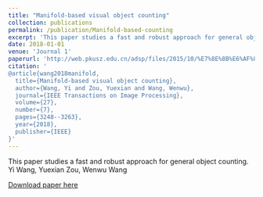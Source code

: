 ```yaml
---
title: "Manifold-based visual object counting"
collection: publications
permalink: /publication/Manifold-based-counting
excerpt: 'This paper studies a fast and robust approach for general object counting.<br/><img src='/images/500x300.png'>'
date: 2018-01-01
venue: 'Journal 1'
paperurl: 'http://web.pkusz.edu.cn/adsp/files/2015/10/%E7%8E%8B%E6%AF%85TIP%E6%96%87%E7%AB%A0-%E6%9C%80%E7%BB%88%E7%89%88.pdf'
citation: '
@article{wang2018manifold,
  title={Manifold-based visual object counting},
  author={Wang, Yi and Zou, Yuexian and Wang, Wenwu},
  journal={IEEE Transactions on Image Processing},
  volume={27},
  number={7},
  pages={3248--3263},
  year={2018},
  publisher={IEEE}
}'
---
```

This paper studies a fast and robust approach for general object counting.
Yi Wang, Yuexian Zou, Wenwu Wang

[Download paper here](http://web.pkusz.edu.cn/adsp/files/2015/10/%E7%8E%8B%E6%AF%85TIP%E6%96%87%E7%AB%A0-%E6%9C%80%E7%BB%88%E7%89%88.pdf)